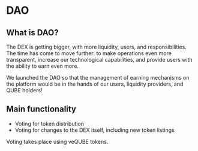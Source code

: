 # DAO

## What is DAO?

The DEX is getting bigger, with more liquidity, users, and responsibilities. The time has come to move further: to make operations even more transparent, increase our technological capabilities, and provide users with the ability to earn even more.

We launched the DAO so that the management of earning mechanisms on the platform would be in the hands of our users, liquidity providers, and QUBE holders!

## Main functionality

* Voting for token distribution&#x20;
* Voting for changes to the DEX itself, including new token listings

Voting takes place using veQUBE tokens.
